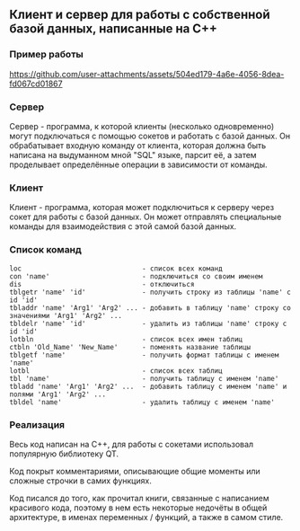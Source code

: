 ## Клиент и сервер для работы с собственной базой данных, написанные на С++

### Пример работы


https://github.com/user-attachments/assets/504ed179-4a6e-4056-8dea-fd067cd01867


### Сервер

Сервер - программа, к которой клиенты (несколько одновременно) могут подключаться с помощью сокетов и работать с базой данных. Он обрабатывает входную команду от клиента, которая должна быть написана на выдуманном мной "SQL" языке, парсит её, а затем проделывает определённые операции в зависимости от команды.


### Клиент
Клиент - программа, которая может подключиться к серверу через сокет для работы с базой данных. Он может отправлять специальные команды для взаимодействия с этой самой базой данных.

### Список команд
```
loc                              - список всех команд
con 'name'                       - подключиться со своим именем
dis                              - отключиться
tblgetr 'name' 'id'              - получить строку из таблицы 'name' с id 'id'
tbladdr 'name' 'Arg1' 'Arg2' ... - добавить в таблицу 'name' строку со значениями 'Arg1' 'Arg2' ...
tbldelr 'name' 'id'              - удалить из таблицы 'name' строку с id 'id'
lotbln                           - список всех имен таблиц
ctbln 'Old_Name' 'New_Name'      - поменять название таблицы
tblgetf 'name'                   - получить формат таблицы с именем 'name'
lotbl                            - список всех таблиц
tbl 'name'                       - получить таблицу с именем 'name'
tbladd 'name' 'Arg1' 'Arg2' ...  - добавить таблицу с именем 'name' и полями 'Arg1' 'Arg2' ...
tbldel 'name'                    - удалить таблицу с именем 'name'
```

### Реализация
Весь код написан на С++, для работы с сокетами использовал популярную библиотеку QT.

Код покрыт комментариями, описывающие общие моменты или сложные строчки в самих функциях.

Код писался до того, как прочитал книги, связанные с написанием красивого кода, поэтому в нем есть некоторые недочёты в общей архитектуре, в именах переменных / функций, а также в самом стиле.
